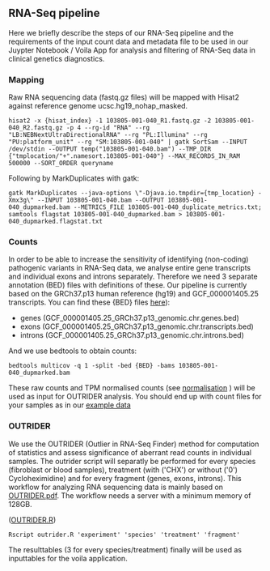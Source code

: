 ## RNA-Seq pipeline

Here we briefly describe the steps of our RNA-Seq pipeline and the requirements of the input count data and metadata file to be used in our Juypter Notebook / Voila App for analysis and filtering of RNA-Seq data in clinical genetics diagnostics.

### Mapping

Raw RNA sequencing data (fastq.gz files) will be mapped with Hisat2 against reference genome ucsc.hg19_nohap_masked.

```
hisat2 -x {hisat_index} -1 103805-001-040_R1.fastq.gz -2 103805-001-040_R2.fastq.gz -p 4 --rg-id "RNA" --rg "LB:NEBNextUltraDirectionalRNA" --rg "PL:Illumina" --rg "PU:platform_unit" --rg "SM:103805-001-040" | gatk SortSam --INPUT /dev/stdin --OUTPUT temp("103805-001-040.bam") --TMP_DIR {"tmplocation/"+".namesort.103805-001-040"} --MAX_RECORDS_IN_RAM 500000 --SORT_ORDER queryname
```

Following by MarkDuplicates with gatk:

```
gatk MarkDuplicates --java-options \"-Djava.io.tmpdir={tmp_location} -Xmx3g\" --INPUT 103805-001-040.bam --OUTPUT 103805-001-040_dupmarked.bam --METRICS_FILE 103805-001-040_duplicate_metrics.txt; samtools flagstat 103805-001-040_dupmarked.bam > 103805-001-040_dupmarked.flagstat.txt
```

### Counts

In order to be able to increase the sensitivity of identifying (non-coding) pathogenic variants in RNA-Seq data, we analyse entire gene transcripts and individual exons and introns separately. Therefore we need 3 separate annotation (BED) files with definitions of these. Our pipeline is currently based on the GRCh37.p13 human reference (hg19) and GCF_000001405.25 transcripts. You can find these {BED} files [here](https://github.com/KlinGenErasmusMC/rnaseq-voila/tree/main/reference)): 

- genes (GCF_000001405.25_GRCh37.p13_genomic.chr.genes.bed)
- exons (GCF_000001405.25_GRCh37.p13_genomic.chr.transcripts.bed)
- introns (GCF_000001405.25_GRCh37.p13_genomic.chr.introns.bed)

And we use bedtools to obtain counts:

```
bedtools multicov -q 1 -split -bed {BED} -bams 103805-001-040_dupmarked.bam
```

These raw counts and TPM normalised counts (see [normalisation](https://github.com/KlinGenErasmusMC/rnaseq-voila/tree/main/scripts/normalisation_methods.py) ) will be used as input for OUTRIDER analysis. You should end up with count files for your samples as in our [example data](https://github.com/KlinGenErasmusMC/rnaseq-voila/tree/main/countdata)

### OUTRIDER

We use the OUTRIDER (Outlier in RNA-Seq Finder) method for computation of statistics and assess significance of aberrant read counts in individual samples. The outrider script will separatly be performed for every species (fibroblast or blood samples), treatment (with ('CHX') or without ('0') Cycloheximidine) and for every fragment (genes, exons, introns).
This workflow for analyzing RNA sequencing data is mainly based on [OUTRIDER.pdf](http://bioconductor.org/packages/release/bioc/vignettes/OUTRIDER/inst/doc/OUTRIDER.pdf). The workflow needs a server with a minimum memory of 128GB.

([OUTRIDER.R](https://github.com/KlinGenErasmusMC/rnaseq-voila/tree/main/scripts/outrider.R))

```
Rscript outrider.R 'experiment' 'species' 'treatment' 'fragment'
```

The resulttables (3 for every species/treatment) finally will be used as inputtables for the voila application.
